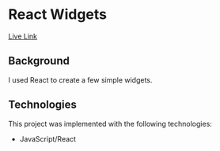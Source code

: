 # React Widgets

[Live Link](https://ladymicaela.github.io/react-widgets/index.html)

## Background

I used React to create a few simple widgets.

## Technologies

This project was implemented with the following technologies:
* JavaScript/React
